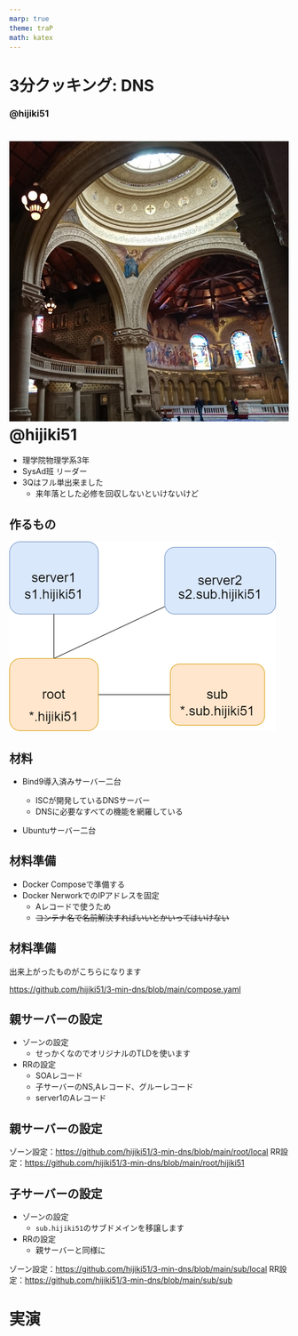 ```yaml
---
marp: true
theme: traP
math: katex
---
```


<!--
headingDivider: 2
-->

<!--
class: slides
-->

# 3分クッキング: DNS



<!--
_class: title
-->

### @hijiki51

# ![](images/icon.JPG) @hijiki51

<!--
_class: user
-->

- 理学院物理学系3年
- SysAd班 リーダー
- 3Qはフル単出来ました
  - 来年落とした必修を回収しないといけないけど

## 作るもの
![](images/infra.drawio.png)




## 材料
- Bind9導入済みサーバー二台
  - ISCが開発しているDNSサーバー
  - DNSに必要なすべての機能を網羅している

- Ubuntuサーバー二台


## 材料準備
- Docker Composeで準備する
- Docker NerworkでのIPアドレスを固定
  - Aレコードで使うため
  - ~~コンテナ名で名前解決すればいいとかいってはいけない~~

## 材料準備

出来上がったものがこちらになります

https://github.com/hijiki51/3-min-dns/blob/main/compose.yaml



## 親サーバーの設定

- ゾーンの設定
  - せっかくなのでオリジナルのTLDを使います
- RRの設定
  - SOAレコード
  - 子サーバーのNS,Aレコード、グルーレコード
  - server1のAレコード

## 親サーバーの設定
ゾーン設定：https://github.com/hijiki51/3-min-dns/blob/main/root/local
RR設定：https://github.com/hijiki51/3-min-dns/blob/main/root/hijiki51


## 子サーバーの設定
- ゾーンの設定
  - `sub.hijiki51`のサブドメインを移譲します
- RRの設定
  - 親サーバーと同様に

ゾーン設定：https://github.com/hijiki51/3-min-dns/blob/main/sub/local
RR設定：https://github.com/hijiki51/3-min-dns/blob/main/sub/sub


# 実演
